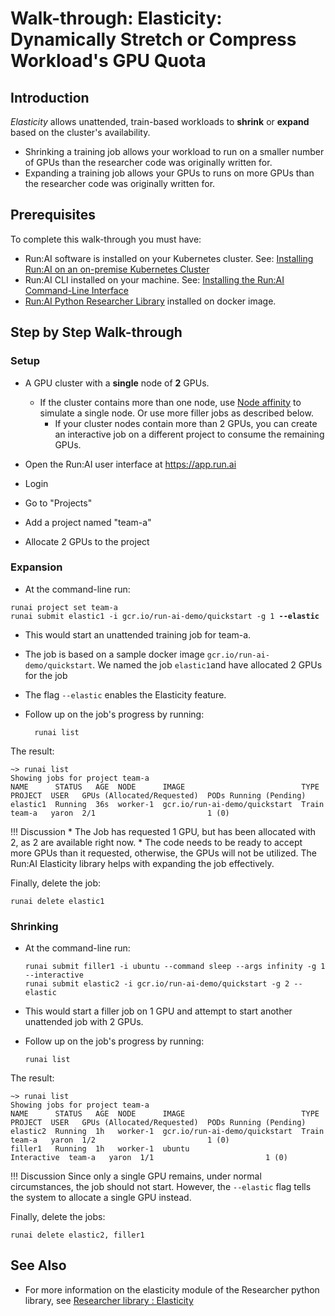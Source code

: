 # Walk-through: Elasticity: Dynamically Stretch or Compress Workload's GPU Quota


## Introduction

_Elasticity_ allows unattended, train-based  workloads to __shrink__ or __expand__ based on the cluster's availability.

* Shrinking a training job allows your workload to run on a smaller number of GPUs than the researcher code was originally written for.
* Expanding a training job allows your GPUs to runs on more GPUs than the researcher code was originally written for. 


## Prerequisites 

To complete this walk-through you must have:

*   Run:AI software is installed on your Kubernetes cluster. See: [Installing Run:AI on an on-premise Kubernetes Cluster](../../Administrator/Cluster-Setup/cluster-install.md)
*   Run:AI CLI installed on your machine. See: [Installing the Run:AI Command-Line Interface](../../Administrator/Researcher-Setup/cli-install.md)
*   [Run:AI Python Researcher Library](../researcher-library/researcher-library-overview.md) installed on docker image.

## Step by Step Walk-through

### Setup

*   A GPU cluster with a __single__ node of __2__ GPUs. 

    *  If the cluster contains more than one node,  use [Node affinity](../../Administrator/Admin-User-Interface-Setup/Working-with-Projects/#further-affinity-refinement-by-the-researcher) to simulate a single node. Or use more filler jobs as described below.
        *  If your cluster nodes contain more than 2 GPUs, you can create an interactive job on a different project to consume the remaining GPUs.    


*   Open the Run:AI user interface at <https://app.run.ai>
*   Login
*   Go to "Projects"
*   Add a project named "team-a"
*   Allocate 2 GPUs to the project

### Expansion 

*   At the command-line run:

<pre><code>runai project set team-a
runai submit elastic1 -i gcr.io/run-ai-demo/quickstart -g 1 <b>--elastic</b></code></pre>

* This would start an unattended training job for team-a. 
* The job is based on a sample docker image ``gcr.io/run-ai-demo/quickstart``. We named the job ``elastic1``and have allocated 2 GPUs for the job
* The flag ``--elastic`` enables the Elasticity feature.
* Follow up on the job's progress by running:

        runai list

The result:

```
~> runai list
Showing jobs for project team-a
NAME      STATUS   AGE  NODE      IMAGE                          TYPE   PROJECT  USER   GPUs (Allocated/Requested)  PODs Running (Pending)
elastic1  Running  36s  worker-1  gcr.io/run-ai-demo/quickstart  Train  team-a   yaron  2/1                         1 (0)
```

!!! Discussion
    * The Job has requested 1 GPU, but has been allocated with 2, as 2 are available right now.
    * The code needs to be ready to accept more GPUs than it requested, otherwise, the GPUs will not be utilized. The Run:AI Elasticity library helps with expanding the job effectively.

Finally, delete the job:

    runai delete elastic1


### Shrinking

*   At the command-line run:

        runai submit filler1 -i ubuntu --command sleep --args infinity -g 1 --interactive
        runai submit elastic2 -i gcr.io/run-ai-demo/quickstart -g 2 --elastic 

*   This would start a filler job on 1 GPU and attempt to start another unattended job with 2 GPUs. 


*   Follow up on the job's progress by running:

        runai list

The result:

```
~> runai list
Showing jobs for project team-a
NAME      STATUS   AGE  NODE      IMAGE                          TYPE         PROJECT  USER   GPUs (Allocated/Requested)  PODs Running (Pending)  
elastic2  Running  1h   worker-1  gcr.io/run-ai-demo/quickstart  Train        team-a   yaron  1/2                         1 (0)
filler1   Running  1h   worker-1  ubuntu                         Interactive  team-a   yaron  1/1                         1 (0)
```

!!! Discussion
    Since only a single GPU remains, under normal circumstances, the job should not start. However, the ``--elastic`` flag tells the system to allocate a single GPU instead.


Finally, delete the jobs:

    runai delete elastic2, filler1



## See Also

* For more information on the elasticity module of the Researcher python library, see [Researcher library : Elasticity](../researcher-library/rl-elasticity.md)
